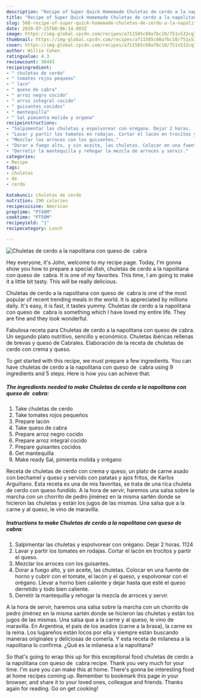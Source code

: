 ```yaml
---
description: "Recipe of Super Quick Homemade Chuletas de cerdo a la napolitana con queso de  cabra"
title: "Recipe of Super Quick Homemade Chuletas de cerdo a la napolitana con queso de  cabra"
slug: 560-recipe-of-super-quick-homemade-chuletas-de-cerdo-a-la-napolitana-con-queso-de-cabra
date: 2020-07-25T00:06:14.803Z
image: https://img-global.cpcdn.com/recipes/a711585c60a7bc10/751x532cq70/chuletas-de-cerdo-a-la-napolitana-con-queso-de-cabra-foto-principal.jpg
thumbnail: https://img-global.cpcdn.com/recipes/a711585c60a7bc10/751x532cq70/chuletas-de-cerdo-a-la-napolitana-con-queso-de-cabra-foto-principal.jpg
cover: https://img-global.cpcdn.com/recipes/a711585c60a7bc10/751x532cq70/chuletas-de-cerdo-a-la-napolitana-con-queso-de-cabra-foto-principal.jpg
author: Willie Cohen
ratingvalue: 4.3
reviewcount: 36443
recipeingredient:
- " chuletas de cerdo"
- " tomates rojos pequeos"
- " lacn"
- " queso de cabra"
- " arroz negro cocido"
- " arroz integral cocido"
- " guisantes cocidos"
- " mantequilla"
- " Sal pimienta molida y organo"
recipeinstructions:
- "Salpimentar las chuletas y espolvorear con orégano. Dejar 2 horas.  1124"
- "Lavar y partir los tomates en rodajas. Cortar el lacón en trocitos y partir el queso."
- "Mezclar los arroces con los guisantes."
- "Dorar a fuego alto, y sin aceite, las chuletas. Colocar en una fuente de horno y cubrir con el tomate, el lacón y el queso, y espolvorear con el orégano. Llevar a horno bien caliente y dejar hasta que esté el queso derretido y todo bien caliente."
- "Derretir la mantequilla y rehogar la mezcla de arroces y servir."
categories:
- Recipe
tags:
- chuletas
- de
- cerdo

katakunci: chuletas de cerdo 
nutrition: 290 calories
recipecuisine: American
preptime: "PT40M"
cooktime: "PT50M"
recipeyield: "1"
recipecategory: Lunch

---
```



![Chuletas de cerdo a la napolitana con queso de  cabra](https://img-global.cpcdn.com/recipes/a711585c60a7bc10/751x532cq70/chuletas-de-cerdo-a-la-napolitana-con-queso-de-cabra-foto-principal.jpg)

Hey everyone, it's John, welcome to my recipe page. Today, I'm gonna show you how to prepare a special dish, chuletas de cerdo a la napolitana con queso de  cabra. It is one of my favorites. This time, I am going to make it a little bit tasty. This will be really delicious.

Chuletas de cerdo a la napolitana con queso de  cabra is one of the most popular of recent trending meals in the world. It is appreciated by millions daily. It's easy, it is fast, it tastes yummy. Chuletas de cerdo a la napolitana con queso de  cabra is something which I have loved my entire life. They are fine and they look wonderful.

Fabulosa receta para Chuletas de cerdo a la napolitana con queso de cabra. Un segundo plato nutritivo, sencillo y económico. Chuletas ibéricas rellenas de brevas y queso de Cabrales. Elaboración de la receta de chuletas de cerdo con crema y queso.


To get started with this recipe, we must prepare a few ingredients. You can have chuletas de cerdo a la napolitana con queso de  cabra using 9 ingredients and 5 steps. Here is how you can achieve that.

<!--inarticleads1-->

##### The ingredients needed to make Chuletas de cerdo a la napolitana con queso de  cabra:

1. Take  chuletas de cerdo
1. Take  tomates rojos pequeños
1. Prepare  lacón
1. Take  queso de cabra
1. Prepare  arroz negro cocido
1. Prepare  arroz integral cocido
1. Prepare  guisantes cocidos
1. Get  mantequilla
1. Make ready  Sal, pimienta molida y orégano


Receta de chuletas de cerdo con crema y queso, un plato de carne asado con bechamel y queso y servido con patatas y ajos fritos, de Karlos Arguiñano. Esta receta es una de mis favoritas, se trata de una rica chuleta de cerdo con queso fundido. A la hora de servir, haremos una salsa sobre la marcha con un chorrito de pedro jiménez en la misma sartén donde se hicieron las chuletas y están los jugos de las mismas. Una salsa que a la carne y al queso, le vino de maravilla. 

<!--inarticleads2-->

##### Instructions to make Chuletas de cerdo a la napolitana con queso de  cabra:

1. Salpimentar las chuletas y espolvorear con orégano. Dejar 2 horas.  1124
1. Lavar y partir los tomates en rodajas. Cortar el lacón en trocitos y partir el queso.
1. Mezclar los arroces con los guisantes.
1. Dorar a fuego alto, y sin aceite, las chuletas. Colocar en una fuente de horno y cubrir con el tomate, el lacón y el queso, y espolvorear con el orégano. Llevar a horno bien caliente y dejar hasta que esté el queso derretido y todo bien caliente.
1. Derretir la mantequilla y rehogar la mezcla de arroces y servir.


A la hora de servir, haremos una salsa sobre la marcha con un chorrito de pedro jiménez en la misma sartén donde se hicieron las chuletas y están los jugos de las mismas. Una salsa que a la carne y al queso, le vino de maravilla. En Argentina, el país de los asados (carne a la brasa), la carne es la reina. Los lugareños están locos por ella y siempre están buscando maneras originales y deliciosas de comerla. Y esta receta de milanesa a la napolitana lo confirma. ¿Qué es la milanesa a la napolitana? 

So that's going to wrap this up for this exceptional food chuletas de cerdo a la napolitana con queso de  cabra recipe. Thank you very much for your time. I'm sure you can make this at home. There's gonna be interesting food at home recipes coming up. Remember to bookmark this page in your browser, and share it to your loved ones, colleague and friends. Thanks again for reading. Go on get cooking!
